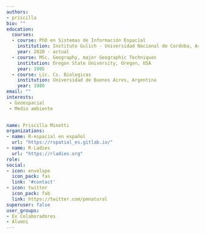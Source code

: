 ```yaml
---
authors:
- priscilla
bio: ""
education:
  courses:
  - course: PhD en Sistemas de Información Espacial
    institution: Instituto Gulich - Universidad Nacional de Cordoba, Argentina
    year: 2020 - actual
  - course: MSc. Geography, major Geographic Techniques
    institution: Oregon State University, Oregon, USA
    year: 1995
  - course: Lic. Cs. Biologicas
    institution: Universidad de Buenos Aires, Argentina
    year: 1980
email: ""
interests:
 - Geoespacial
 - Medio ambiente
 

name: Priscilla Minotti
organizations:
- name: R-espacial en español 
  url: "https://rspatial_es.gitlab.io/"
- name: R-Ladies
  url: "https://rladies.org"
role: 
social:
- icon: envelope
  icon_pack: fas
  link: '#contact'
- icon: twitter
  icon_pack: fab
  link: https://twitter.com/pmnatural
superuser: false
user_groups:
- Ex Colaboradores
- Alumni
---
```


